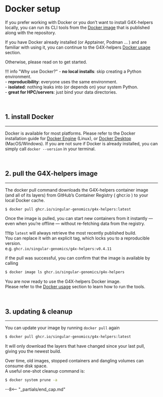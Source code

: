 <br>

# Docker setup

If you prefer working with Docker or you don’t want to install G4X-helpers locally, you can run its CLI tools from the [Docker image](https://github.com/Singular-Genomics/G4X-helpers/pkgs/container/g4x-helpers) that is published along with the repository.

If you have Docker already installed (or Apptainer, Podman ... ) and are familiar with using it, you can continue to the G4X-helpers [Docker usage](../usage.md#docker-usage) section.  

Otherwise, please read on to get started.

!!! info "Why use Docker?"
    - **no local installs**: skip creating a Python environment.  
    - **reproducibility**: everyone uses the same environment.  
    - **isolated**: nothing leaks into (or depends on) your system Python.  
    - **great for HPC/servers**: just bind your data directories.



<br>

## 1. install Docker
---

Docker is available for most platforms. Please refer to the Docker installation guide for [Docker Engine](https://docs.docker.com/engine/) (Linux), or [Docker Desktop](https://docs.docker.com/desktop/) (MacOS/Windows). If you are not sure if Docker is already installed, you can simply call `docker --version` in your terminal.

<br>

## 2. pull the G4X-helpers image
---

The docker pull command downloads the G4X-helpers container image (and all of its layers) from GitHub’s Container Registry ( ghcr.io ) to your local Docker cache.

```bash
$ docker pull ghcr.io/singular-genomics/g4x-helpers:latest
```

Once the image is pulled, you can start new containers from it instantly — even when you’re offline — without re-fetching data from the registry.

!!!tip
	`latest` will always retrieve the most recently published build.  
	You can replace it with an explicit tag, which locks you to a reproducible version.  
	e.g. `ghcr.io/singular-genomics/g4x-helpers:v0.4.11`  
	
if the pull was successful, you can confirm that the image is available by calling

```bash
$ docker image ls ghcr.io/singular-genomics/g4x-helpers
```

You are now ready to use the G4X-helpers Docker image.  
Please refer to the [Docker usage](../usage.md#docker-usage) section to learn how to run the tools.

<br>

## 3. updating & cleanup
---
You can update your image by running `docker pull` again

```bash
$ docker pull ghcr.io/singular-genomics/g4x-helpers:latest
```
It will only download the layers that have changed since your last pull, giving you the newest build.

Over time, old images, stopped containers and dangling volumes can consume disk space.  
A useful one-shot cleanup command is:

```bash
$ docker system prune -a
```

--8<-- "_partials/end_cap.md"
